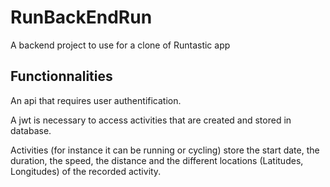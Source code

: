 # RunBackEndRun

A backend project to use for a clone of Runtastic app

## Functionnalities

An api that requires user authentification.

A jwt is necessary to access activities that are created and stored in database.

Activities (for instance it can be running or cycling) store the start date, the duration, the speed, the distance and the different locations (Latitudes, Longitudes) of the recorded activity.